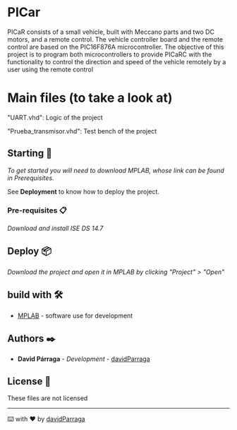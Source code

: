 # PICar

PICaR consists of a small vehicle, built with Meccano parts and two DC motors, and a remote control. 
The vehicle controller board and the remote control are based on the PIC16F876A microcontroller. 
The objective of this project is to program both microcontrollers to provide PICaRC with the functionality to control 
the direction and speed of the vehicle remotely by a user using the remote control

# Main files (to take a look at)

"UART.vhd": Logic of the project

"Prueba_transmisor.vhd": Test bench of the project 

## Starting 🚀

_To get started you will need to download MPLAB, whose link can be found in Prerequisites._

See **Deployment** to know how to deploy the project.

### Pre-requisites 📋

_Download and install ISE DS 14.7_

## Deploy 📦

_Download the project and open it in MPLAB by clicking "Project" > "Open"_

## build with 🛠️

* [MPLAB](https://drive.google.com/u/0/uc?id=1CCaOsCV3ncx_mjpr_NpzwHRj33mEM9y9&export=download) - software use for development

## Authors ✒️

* **David Párraga** - *Development* - [davidParraga](https://github.com/davidParraga)

## License 📄

These files are not licensed

---
⌨️ with ❤️ by [davidParraga](https://github.com/davidParraga)
